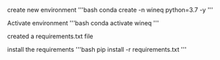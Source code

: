 create new environment
'''bash
conda create -n wineq python=3.7 -y
'''

Activate environment
'''bash
conda activate wineq
'''

created a requirements.txt file

install the requirements
'''bash
pip install -r requirements.txt
'''

